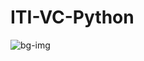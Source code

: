 # ITI-VC-Python

![bg-img](https://user-images.githubusercontent.com/120518604/227527202-ce250363-c84b-4166-8248-1ef04b2bef40.jpg) 
